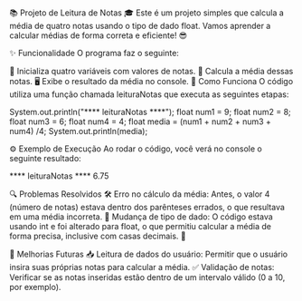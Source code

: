 📚 Projeto de Leitura de Notas 🎓
Este é um projeto simples que calcula a média de quatro notas usando o tipo de dado float. 
Vamos aprender a calcular médias de forma correta e eficiente! 😎

✨ Funcionalidade
O programa faz o seguinte:

📝 Inicializa quatro variáveis com valores de notas.
🔢 Calcula a média dessas notas.
🖥️ Exibe o resultado da média no console.
🔧 Como Funciona
O código utiliza uma função chamada leituraNotas que executa as seguintes etapas:

System.out.println("**** leituraNotas ****");
float num1 = 9;
float num2 = 8;
float num3 = 6;
float num4 = 4;
float media = (num1 + num2 + num3 + num4) /4;
System.out.println(media);

⚙️ Exemplo de Execução
Ao rodar o código, você verá no console o seguinte resultado:

**** leituraNotas ****
6.75

🔍 Problemas Resolvidos
🛠️ Erro no cálculo da média: Antes, o valor 4 (número de notas) estava dentro dos parênteses errados, o que resultava em uma média incorreta.
🧮 Mudança de tipo de dado: O código estava usando int e foi alterado para float, o que permitiu calcular a média de forma precisa, inclusive com casas decimais. 💯

🌟 Melhorias Futuras
📥 Leitura de dados do usuário: Permitir que o usuário insira suas próprias notas para calcular a média.
✅ Validação de notas: Verificar se as notas inseridas estão dentro de um intervalo válido (0 a 10, por exemplo).
